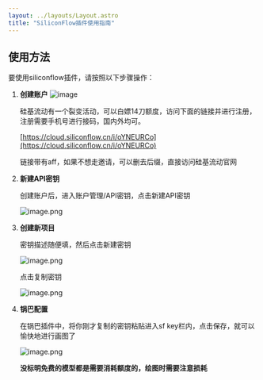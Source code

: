 ```yaml
---
layout: ../layouts/Layout.astro
title: "SiliconFlow插件使用指南"
---
```



## 使用方法

要使用siliconflow插件，请按照以下步骤操作：

1. **创建账户**
   ![image](https://image.ulaara.xyz/file/1728561013949_image.png)
   
   硅基流动有一个裂变活动，可以白嫖14刀额度，访问下面的链接并进行注册，注册需要手机号进行接码，国内外均可。
   
   [https://cloud.siliconflow.cn/i/oYNEURCo](https://cloud.siliconflow.cn/i/oYNEURCo)
   
   链接带有aff，如果不想走邀请，可以删去后缀，直接访问硅基流动官网
   
2. **新建API密钥**
 
   创建账户后，进入账户管理/API密钥，点击新建API密钥
   
   ![image.png](https://image.ulaara.xyz/file/1728561553792_image.png)
   
3. **创建新项目**
   
   密钥描述随便填，然后点击新建密钥
   
   ![image.png](https://image.ulaara.xyz/file/1728561747761_image.png)
   
   点击复制密钥
   
   ![image.png](https://image.ulaara.xyz/file/1728561793285_image.png)
   
4. **锅巴配置**
 
   在锅巴插件中，将你刚才复制的密钥粘贴进入sf key栏内，点击保存，就可以愉快地进行画图了
   
   ![image.png](https://image.ulaara.xyz/file/1728561970620_image.png)
   
   **没标明免费的模型都是需要消耗额度的，绘图时需要注意损耗**
